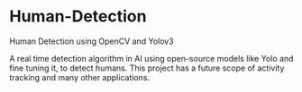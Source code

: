 # Human-Detection
Human Detection using OpenCV and Yolov3

 A real time detection algorithm in AI using open-source models like Yolo and fine 
tuning it, to detect humans. This project has a future scope of activity tracking and many other applications.
